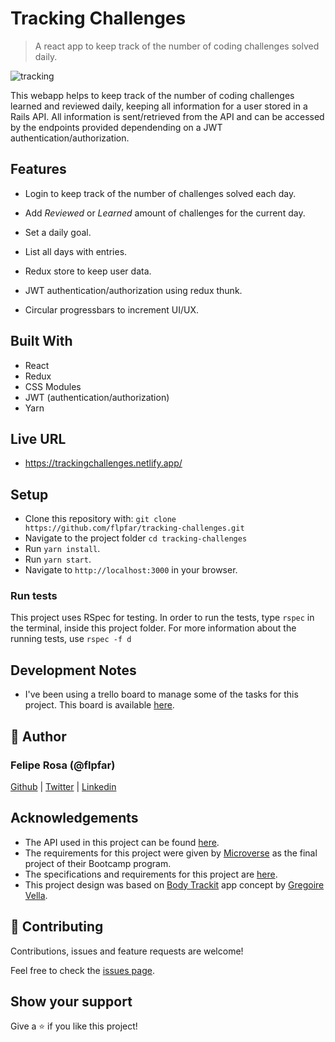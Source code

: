 # Tracking Challenges

> A react app to keep track of the number of coding challenges solved daily.

![tracking](https://user-images.githubusercontent.com/15898299/93793254-f6e17800-fc0c-11ea-9a40-d34f42e7bc7b.jpg)

This webapp helps to keep track of the number of coding challenges learned and reviewed daily, keeping all information for a user stored in a Rails API. All information is sent/retrieved from the API and can be accessed by the endpoints provided dependending on a JWT authentication/authorization.

## Features

- Login to keep track of the number of challenges solved each day.
- Add *Reviewed* or *Learned* amount of challenges for the current day.
- Set a daily goal.
- List all days with entries.

- Redux store to keep user data.
- JWT authentication/authorization using redux thunk.
- Circular progressbars to increment UI/UX.

## Built With

- React
- Redux
- CSS Modules
- JWT (authentication/authorization)
- Yarn

## Live URL

- https://trackingchallenges.netlify.app/

## Setup

- Clone this repository with: `git clone https://github.com/flpfar/tracking-challenges.git`
- Navigate to the project folder `cd tracking-challenges`
- Run `yarn install`.
- Run `yarn start`.
- Navigate to `http://localhost:3000` in your browser.

### Run tests

This project uses RSpec for testing. In order to run the tests, type `rspec` in the terminal, inside this project folder. For more information about the running tests, use `rspec -f d`

## Development Notes

- I've been using a trello board to manage some of the tasks for this project. This board is available [here](https://trello.com/b/RXSpBmA0/tracking-challenges).

## 👤 Author

### Felipe Rosa (@flpfar)

[Github](https://github.com/flpfar) | [Twitter](https://twitter.com/flpfar) | [Linkedin](https://www.linkedin.com/in/felipe-augusto-rosa)

## Acknowledgements

- The API used in this project can be found [here](https://github.com/flpfar/tracking-challenges-backend).
- The requirements for this project were given by [Microverse](https://www.microverse.org/) as the final project of their Bootcamp program.
- The specifications and requirements for this project are [here](https://www.notion.so/Final-Capstone-Project-Tracking-App-22e454da738c46efaf17721826841772).
- This project design was based on [Body Trackit](https://www.behance.net/gallery/13271423/Bodytrackit-An-iOs-app-Branding-UX-and-UI) app concept by [Gregoire Vella](https://www.behance.net/gregoirevella).

## 🤝 Contributing

Contributions, issues and feature requests are welcome!

Feel free to check the [issues page](https://github.com/flpfar/tracking-challenges/issues).


## Show your support

Give a ⭐️ if you like this project!